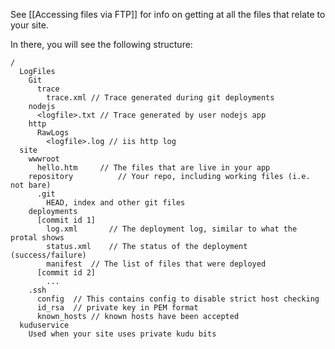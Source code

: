 See [[Accessing files via FTP]] for info on getting at all the files that relate to your site.

In there, you will see the following structure:


    /
      LogFiles
        Git
          trace
            trace.xml // Trace generated during git deployments
        nodejs
          <logfile>.txt // Trace generated by user nodejs app
        http
          RawLogs
            <logfile>.log // iis http log
      site
        wwwroot
          hello.htm     // The files that are live in your app
        repository          // Your repo, including working files (i.e. not bare)
          .git
            HEAD, index and other git files
        deployments
          [commit id 1]
            log.xml       // The deployment log, similar to what the protal shows
            status.xml    // The status of the deployment (success/failure)
            manifest  // The list of files that were deployed
          [commit id 2]
            ...
        .ssh
          config  // This contains config to disable strict host checking
          id_rsa  // private key in PEM format
          known_hosts // known hosts have been accepted
      kuduservice
        Used when your site uses private kudu bits